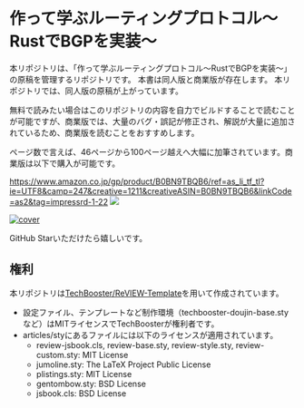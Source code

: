 # 作って学ぶルーティングプロトコル〜RustでBGPを実装〜

本リポジトリは、「作って学ぶルーティングプロトコル〜RustでBGPを実装〜」の原稿を管理するリポジトリです。 本書は同人版と商業版が存在します。
本リポジトリでは、同人版の原稿が上がっています。

無料で読みたい場合はこのリポジトリの内容を自力でビルドすることで読むことが可能ですが、商業版では、大量のバグ・誤記が修正され、解説が大量に追加されているため、商業版を読むことをおすすめします。

ページ数で言えば、46ページから100ページ越えへ大幅に加筆されています。商業版は以下で購入が可能です。

https://www.amazon.co.jp/gp/product/B0BN9TBQB6/ref=as_li_tf_tl?ie=UTF8&camp=247&creative=1211&creativeASIN=B0BN9TBQB6&linkCode=as2&tag=impressrd-1-22
![]( "サンプル")

[![cover](https://m.media-amazon.com/images/P/B0BN9TBQB6.01._SCLZZZZZZZ_SX500_.jpg)](https://www.amazon.co.jp/gp/product/B0BN9TBQB6/)

GitHub Starいただけたら嬉しいです。

## 権利
本リポジトリは[TechBooster/ReVIEW-Template](https://github.com/TechBooster/ReVIEW-Template/)を用いて作成されています。
 * 設定ファイル、テンプレートなど制作環境（techbooster-doujin-base.styなど）はMITライセンスでTechBoosterが権利者です。
 * articles/styにあるファイルには以下のライセンスが適用されています。
   * review-jsbook.cls, review-base.sty, review-style.sty, review-custom.sty: MIT License
   * jumoline.sty: The LaTeX Project Public License
   * plistings.sty: MIT License
   * gentombow.sty: BSD License
   * jsbook.cls: BSD License
